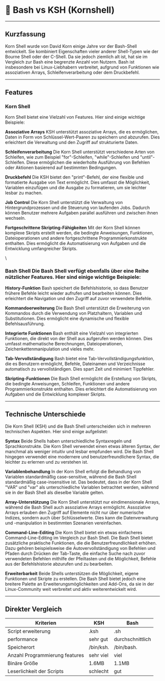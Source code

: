 # 🥊 Bash vs KSH (Kornshell)

---

## Kurzfassung

Korn Shell wurde von David Korn einige Jahre vor der Bash-Shell entwickelt. Sie kombiniert Eigenschaften vieler anderer Shell-Typen wie der Bourne Shell oder der C-Shell. Da sie jedoch ziemlich alt ist, hat sie im Vergleich zur Bash eine begrenzte Anzahl von Nutzern. Bash ist insbesondere bei Linux-Liebhabern verbreitet, aufgrund von Funktionen wie assoziativen Arrays, Schleifenverarbeitung oder dem Druckbefehl.

---

## Features

### Korn Shell

Korn Shell bietet eine Vielzahl von Features. Hier sind einige wichtige Beispiele:

**Assoziative Arrays** KSH unterstützt assoziative Arrays, die es ermöglichen, Daten in Form von Schlüssel-Wert-Paaren zu speichern und abzurufen. Dies erleichtert die Verwaltung und den Zugriff auf strukturierte Daten.

**Schleifenverarbeitung** Die Korn Shell unterstützt verschiedene Arten von Schleifen, wie zum Beispiel "for"-Schleifen, "while"-Schleifen und "until"-Schleifen. Diese ermöglichen die wiederholte Ausführung von Befehlen oder Aktionen basierend auf bestimmten Bedingungen.

**Druckbefehl** Die KSH bietet den "print"-Befehl, der eine flexible und formatierte Ausgabe von Text ermöglicht. Dies umfasst die Möglichkeit, Variablen einzufügen und die Ausgabe zu formatieren, um sie leichter lesbar zu machen.

**Job Control** Die Korn Shell unterstützt die Verwaltung von Hintergrundprozessen und die Steuerung von laufenden Jobs. Dadurch können Benutzer mehrere Aufgaben parallel ausführen und zwischen ihnen wechseln.

**Fortgeschrittene Skripting-Fähigkeiten** Mit der Korn Shell können komplexe Skripts erstellt werden, die bedingte Anweisungen, Funktionen, Dateioperationen und andere fortgeschrittene Programmierkonstrukte enthalten. Dies ermöglicht die Automatisierung von Aufgaben und die Entwicklung umfangreicher Skripts.

\

### Bash Shell Die Bash Shell verfügt ebenfalls über eine Reihe nützlicher Features. Hier sind einige wichtige Beispiele:

**History-Funktion** Bash speichert die Befehlshistorie, so dass Benutzer frühere Befehle leicht wieder aufrufen und bearbeiten können. Dies erleichtert die Navigation und den Zugriff auf zuvor verwendete Befehle.

**Kommandoerweiterung** Die Bash Shell unterstützt die Erweiterung von Kommandos durch die Verwendung von Platzhaltern, Variablen und Substitutionen. Dies ermöglicht eine dynamische und flexible Befehlsausführung.

**Integrierte Funktionen** Bash enthält eine Vielzahl von integrierten Funktionen, die direkt von der Shell aus aufgerufen werden können. Dies umfasst mathematische Berechnungen, Dateioperationen, Zeichenkettenmanipulation und vieles mehr.

**Tab-Vervollständigung** Bash bietet eine Tab-Vervollständigungsfunktion, die es Benutzern ermöglicht, Befehle, Dateinamen und Verzeichnisse automatisch zu vervollständigen. Dies spart Zeit und minimiert Tippfehler.

**Skripting-Funktionen** Die Bash Shell ermöglicht die Erstellung von Skripts, die bedingte Anweisungen, Schleifen, Funktionen und andere Programmierkonstrukte enthalten. Dies erleichtert die Automatisierung von Aufgaben und die Entwicklung komplexer Skripts.

---

## Technische Unterschiede

Die Korn Shell (KSH) und die Bash Shell unterscheiden sich in mehreren technischen Aspekten. Hier sind einige aufgelistet:

**Syntax** Beide Shells haben unterschiedliche Syntaxregeln und Sprachkonstrukte. Die Korn Shell verwendet einen etwas älteren Syntax, der manchmal als weniger intuitiv und lesbar empfunden wird. Die Bash Shell hingegen verwendet eine modernere und benutzerfreundlichere Syntax, die leichter zu erlernen und zu verstehen ist.

**Variablenbehandlung** In der Korn Shell erfolgt die Behandlung von Variablen standardmäßig case-sensitive, während die Bash Shell standardmäßig case-insensitive ist. Das bedeutet, dass in der Korn Shell "VAR" und "var" als unterschiedliche Variablen betrachtet werden, während sie in der Bash Shell als dieselbe Variable gelten.

**Array-Unterstützung** Die Korn Shell unterstützt nur eindimensionale Arrays, während die Bash Shell auch assoziative Arrays ermöglicht. Assoziative Arrays erlauben den Zugriff auf Elemente nicht nur über numerische Indizes, sondern auch über Schlüsselwerte. Dies kann die Datenverwaltung und -manipulation in bestimmten Szenarien vereinfachen.

**Command-Line-Editing** Die Korn Shell bietet ein etwas einfacheres Command-Line-Editing im Vergleich zur Bash Shell. Die Bash Shell bietet zusätzliche praktische Funktionen, die die Benutzerfreundlichkeit erhöhen. Dazu gehören beispielsweise die Autovervollständigung von Befehlen und Pfaden durch Drücken der Tab-Taste, die einfache Suche nach zuvor verwendeten Befehlen mithilfe der Pfeiltasten und die Möglichkeit, Befehle aus der Befehlshistorie abzurufen und zu bearbeiten.

**Erweiterbarkeit** Beide Shells unterstützen die Möglichkeit, eigene Funktionen und Skripte zu erstellen. Die Bash Shell bietet jedoch eine breitere Palette an Erweiterungsmöglichkeiten und Add-Ons, da sie in der Linux-Community weit verbreitet und aktiv weiterentwickelt wird.

---

## Direkter Vergleich

| Kriterien                      | KSH       | Bash             |
| ------------------------------ | --------- | ---------------- |
| Script erweiterung             | .ksh      | .sh              |
| performance                    | sehr gut  | durchschnittlich |
| Speicherort                    | /bin/ksh. | /bin/bash.       |
| Anzahl Programmierung features | sehr viel | viel             |
| Binäre Größe                   | 1.6MB     | 1.1MB            |
| Leserlichkeit der Scripts      | schlecht  | gut              |
